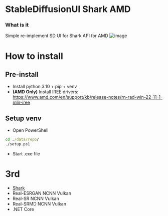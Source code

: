 # StableDiffusionUI Shark AMD
### What is it
Simple re-implement SD UI for Shark API for AMD
![image](https://user-images.githubusercontent.com/13867290/216241942-1036905f-6807-4c0d-bb98-c08fb9d4338e.png)

# How to install
## Pre-install
* Install python 3.10 + pip + venv
* __(AMD Only)__ Install IREE drivers: https://www.amd.com/en/support/kb/release-notes/rn-rad-win-22-11-1-mlir-iree
## Setup venv
* Open PowerShell
```cmd
cd ./data/repo/
./setup.ps1
```
* Start .exe file

# 3rd 
* [Shark](https://github.com/nod-ai/SHARK)
* Real-ESRGAN NCNN Vulkan
* Real-SR NCNN Vulkan
* Real-SRMD NCNN Vulkan
* .NET Core 
